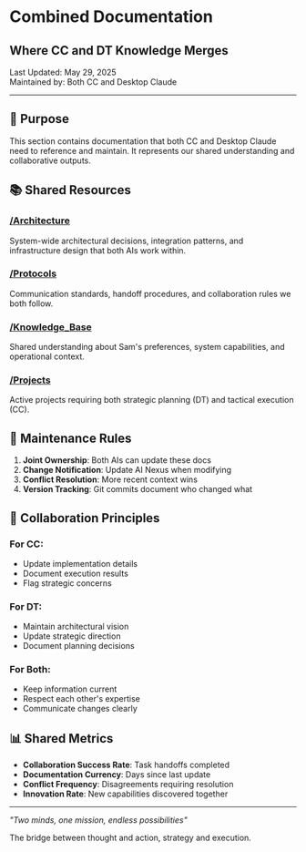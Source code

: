 # Combined Documentation
## Where CC and DT Knowledge Merges

Last Updated: May 29, 2025  
Maintained by: Both CC and Desktop Claude

---

## 🤝 Purpose

This section contains documentation that both CC and Desktop Claude need to reference and maintain. It represents our shared understanding and collaborative outputs.

## 📚 Shared Resources

### [/Architecture](./Architecture/README.md)
System-wide architectural decisions, integration patterns, and infrastructure design that both AIs work within.

### [/Protocols](./Protocols/README.md)
Communication standards, handoff procedures, and collaboration rules we both follow.

### [/Knowledge_Base](./Knowledge_Base/README.md)
Shared understanding about Sam's preferences, system capabilities, and operational context.

### [/Projects](./Projects/README.md)
Active projects requiring both strategic planning (DT) and tactical execution (CC).

## 🔄 Maintenance Rules

1. **Joint Ownership**: Both AIs can update these docs
2. **Change Notification**: Update AI Nexus when modifying
3. **Conflict Resolution**: More recent context wins
4. **Version Tracking**: Git commits document who changed what

## 🎯 Collaboration Principles

### For CC:
- Update implementation details
- Document execution results
- Flag strategic concerns

### For DT:
- Maintain architectural vision
- Update strategic direction
- Document planning decisions

### For Both:
- Keep information current
- Respect each other's expertise
- Communicate changes clearly

## 📊 Shared Metrics

- **Collaboration Success Rate**: Task handoffs completed
- **Documentation Currency**: Days since last update
- **Conflict Frequency**: Disagreements requiring resolution
- **Innovation Rate**: New capabilities discovered together

---

*"Two minds, one mission, endless possibilities"*

The bridge between thought and action, strategy and execution.
